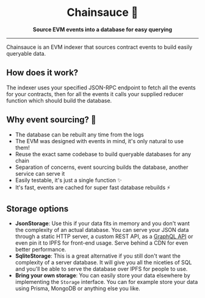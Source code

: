 <h1 align="center">
<strong>Chainsauce 💃</strong>
</h1>
<p align="center">
<strong>Source EVM events into a database for easy querying</strong>
</p>

-------

Chainsauce is an EVM indexer that sources contract events to build easily queryable data.

## How does it work?

The indexer uses your specified JSON-RPC endpoint to fetch all the events for your contracts, then for all the events it calls your supplied reducer function which should build the database.

## Why event sourcing? 🤔

- The database can be rebuilt any time from the logs
- The EVM was designed with events in mind, it's only natural to use them!
- Reuse the exact same codebase to build queryable databases for any chain
- Separation of concerns, event sourcing builds the database, another service can serve it
- Easily testable, it's just a single function ✨
- It's fast, events are cached for super fast database rebuilds ⚡️

## Storage options

- **JsonStorage**: Use this if your data fits in memory and you don't want the complexity of an actual database. You can serve your JSON data through a static HTTP server, a custom REST API, as a [GraphQL API](https://github.com/marmelab/json-graphql-server) or even pin it to IPFS for front-end usage. Serve behind a CDN for even better performance.
- **SqliteStorage**: This is a great alternative if you still don't want the complexity of a server database. It will give you all the niceties of SQL and you'll be able to serve the database over IPFS for people to use.
- **Bring your own storage**: You can easily store your data elsewhere by implementing the `Storage` interface. You can for example store your data using Prisma, MongoDB or anything else you like.
